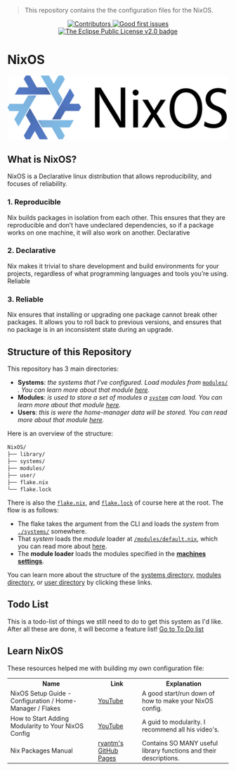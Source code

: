 > This repository contains the the configuration files for the NixOS.

<center>
    <a href="https://github.com/Tygo-van-den-Hurk/NixOS/graphs/contributors">
        <img src="https://img.shields.io/github/contributors/Tygo-van-den-Hurk/NixOS" alt="Contributors"/>
    </a>
    <a href="https://github.com/Tygo-van-den-Hurk/NixOS/issues?q=is%3Aissue+is%3Aopen+label%3A%22good+first+issue%22">
        <img src="https://img.shields.io/github/issues/Tygo-van-den-Hurk/NixOS/good%20first%20issue" alt="Good first issues" />
    </a>
    <a href="https://github.com/Tygo-van-den-Hurk/NixOS/blob/main/LICENSE">
        <img src="https://img.shields.io/badge/License-Eclipse%20Public%20License%20v2.0-green.svg" alt="The Eclipse Public License v2.0 badge" />
    </a>
</center>

# NixOS

<picture>
  <source media="(prefers-color-scheme: light)" srcset="https://raw.githubusercontent.com/NixOS/nixos-homepage/main/public/logo/nixos-hires.png">
  <source media="(prefers-color-scheme: dark)" srcset="https://raw.githubusercontent.com/NixOS/nixos-artwork/master/logo/nixos-white.png">
  <img src="https://raw.githubusercontent.com/NixOS/nixos-homepage/main/public/logo/nixos-hires.png" width="500px" alt="NixOS logo">
</picture>

## What is NixOS?
NixOS is a Declarative linux distribution that allows reproducibility, and focuses of reliability.

### 1. Reproducible
Nix builds packages in isolation from each other. This ensures that they are reproducible and don’t have undeclared dependencies, so if a package works on one machine, it will also work on another.
Declarative

### 2. Declarative
Nix makes it trivial to share development and build environments for your projects, regardless of what programming languages and tools you’re using.
Reliable

### 3. Reliable
Nix ensures that installing or upgrading one package cannot break other packages. It allows you to roll back to previous versions, and ensures that no package is in an inconsistent state during an upgrade.

## Structure of this Repository
This repository has 3 main directories:
- **Systems**: *the systems that I've configured. Load modules from* [`modules/`](./modules/README.md) *. You can learn more about that module [here](./systems/README.md).*
- **Modules**: *is used to store a set of modules a [`system`](./systems/README.md) can load. You can learn more about that module [here](./modules/README.md).*
- **Users**: *this is were the home-manager data will be stored. You can read more about that module [here](./users/README.md).*

Here is an overview of the structure:

```
NixOS/
├── library/
├── systems/
├── modules/
├── user/
├── flake.nix
└── flake.lock
```

There is also the [`flake.nix`](./flake.nix), and [`flake.lock`](./flake.lock) of course here at the root. The flow is as follows: 
- The flake takes the argument from the CLI and loads the *system* from [`./systems/`](./systems/README.md) somewhere.
- That *system* loads the *module* loader at [`/modules/default.nix`](./modules/default.nix), which you can read more about [here](./modules/README.md).
- The **module loader** loads the modules specified in the [**machines settings**](./systems/common-settings.nix).

You can learn more about the structure of the [systems directory](./systems/README.md#structure), [modules directory](./modules/README.md#structure), or [user directory](./systems/README.md#structure) by clicking these links.

## Todo List
This is a todo-list of things we still need to do to get this system as I'd like. After all these are done, it will become a feature list! [Go to To Do list](./TODO-LIST.md)

## Learn NixOS
These resources helped me with building my own configuration file:

<table>
  <tr>
    <th>Name</th>
    <th>Link</th>
    <th>Explanation</th>
  </tr>
  <tr>
    <td>NixOS Setup Guide - Configuration / Home-Manager / Flakes</td>
    <td><a href="https://www.youtube.com/watch?v=AGVXJ-TIv3Y">YouTube</a></td>
    <td>A good start/run down of how to make your NixOS config.</td>
  </tr>
  <tr>
    <td>How to Start Adding Modularity to Your NixOS Config</td>
    <td><a href="https://www.youtube.com/watch?v=bV3hfalcSKs">YouTube</a></td>
    <td>A guid to modularity. I recommend all his video's.</td>
  </tr>
  <tr>
    <td>Nix Packages Manual</td>
    <td><a href="https://ryantm.github.io/nixpkgs/">ryantm's GitHub Pages</a></td>
    <td>Contains SO MANY useful library functions and their descriptions.</td>
  </tr>
</table>
